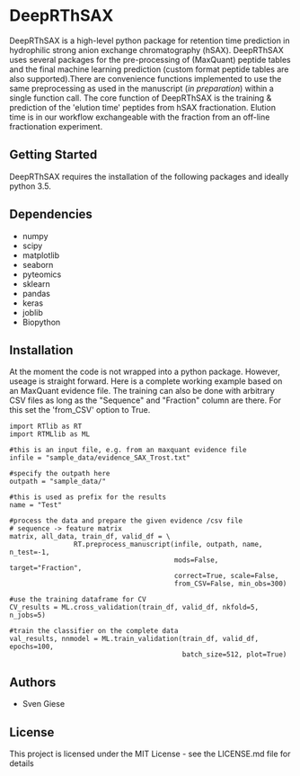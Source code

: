 # DeepRThSAX

DeepRThSAX is a high-level python package for retention time prediction in hydrophilic strong anion exchange chromatography (hSAX). DeepRThSAX uses several packages for the pre-processing of (MaxQuant) peptide tables and the final machine learning prediction (custom format peptide tables are also supported).There are convenience functions implemented to use the same preprocessing as used in the manuscript (*in preparation*) within a single function call.
The core function of DeepRThSAX is the training & prediction of the 'elution time' peptides from hSAX fractionation. Elution time is in our workflow exchangeable with the fraction from an off-line fractionation experiment.


Getting Started
---

DeepRThSAX requires the installation of the following packages and ideally python 3.5.

Dependencies
---
* numpy
* scipy
* matplotlib
* seaborn
* pyteomics
* sklearn
* pandas
* keras
* joblib
* Biopython

 Installation
 ----
 At the moment the code is not wrapped into a python package. However,
 useage is straight forward. Here is a complete working example based on an
 MaxQuant evidence file. The training can also be done with arbitrary CSV
 files as long as the "Sequence" and "Fraction" column are there. For this
 set the 'from_CSV' option to True.
 
```
import RTlib as RT
import RTMLlib as ML

#this is an input file, e.g. from an maxquant evidence file
infile = "sample_data/evidence_SAX_Trost.txt"

#specify the outpath here
outpath = "sample_data/"

#this is used as prefix for the results
name = "Test"

#process the data and prepare the given evidence /csv file
# sequence -> feature matrix
matrix, all_data, train_df, valid_df = \
                RT.preprocess_manuscript(infile, outpath, name, n_test=-1, 
                                         mods=False, target="Fraction", 
                                         correct=True, scale=False, 
                                         from_CSV=False, min_obs=300)
                
#use the training dataframe for CV
CV_results = ML.cross_validation(train_df, valid_df, nkfold=5, n_jobs=5)

#train the classifier on the complete data
val_results, nnmodel = ML.train_validation(train_df, valid_df, epochs=100, 
                                           batch_size=512, plot=True)
```


Authors
----
* Sven Giese

License
----
This project is licensed under the MIT License - see the LICENSE.md file for details